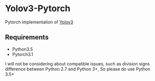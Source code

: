 # Yolov3-Pytorch
Pytorch implementation of [Yolov3](https://arxiv.org/abs/1804.02767v1)

## Requirements
- Python3.5 
- Pytorch3.1

I will not be considering about compatible issues, such as division signs difference between 
Python 2.7 and Python 3+, So please do use Python 3.5+
